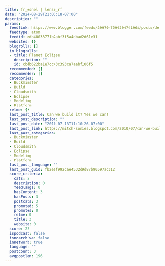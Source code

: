 ```yaml
---
title: fr_esnel | lense_rf
date: "2024-08-29T21:03:18-07:00"
description: ""
params:
  feedlink: https://www.blogger.com/feeds/3997047594394741968/posts/default
  feedtype: atom
  feedid: edb40033771b2abf3f5a4dbad2d61e31
  websites: {}
  blogrolls: []
  in_blogrolls:
  - title: Planet Eclipse
    description: ""
    id: cbdb622ba1e7cc43c393ca7aabf106f5
  recommended: []
  recommender: []
  categories:
  - Buckminster
  - Build
  - Cloudsmith
  - Eclipse
  - Modeling
  - Platform
  relme: {}
  last_post_title: Can we build it? Yes we can!
  last_post_description: ""
  last_post_date: "2010-07-13T11:10:26-07:00"
  last_post_link: https://mitch-sonies.blogspot.com/2010/07/can-we-build-it-yes-we-can.html
  last_post_categories:
  - Buckminster
  - Build
  - Cloudsmith
  - Eclipse
  - Modeling
  - Platform
  last_post_language: ""
  last_post_guid: fb2e6f992cae4532d9d87b90597ac112
  score_criteria:
    cats: 5
    description: 0
    feedlangs: 0
    hasContent: 3
    hasPosts: 3
    postcats: 3
    promoted: 5
    promotes: 0
    relme: 0
    title: 3
    website: 0
  score: 22
  ispodcast: false
  isnoarchive: false
  innetwork: true
  language: ""
  postcount: 3
  avgpostlen: 196
---
```

